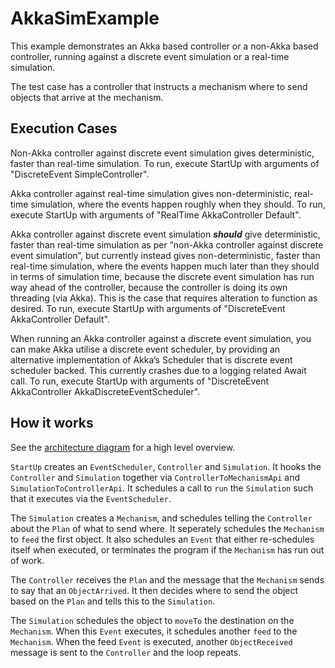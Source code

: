 # AkkaSimExample

This example demonstrates an Akka based controller or a non-Akka based controller, running against a discrete event simulation or a real-time simulation.

The test case has a controller that instructs a mechanism where to send objects that arrive at the mechanism.

## Execution Cases

Non-Akka controller against discrete event simulation gives deterministic, faster than real-time simulation. To run, execute StartUp with arguments of "DiscreteEvent SimpleController".

Akka controller against real-time simulation gives non-deterministic, real-time simulation, where the events happen roughly when they should. To run, execute StartUp with arguments of "RealTime AkkaController Default".

Akka controller against discrete event simulation ___should___ give deterministic, faster than real-time simulation as per “non-Akka controller against discrete event simulation”, but currently instead gives non-deterministic, faster than real-time simulation, where the events happen much later than they should in terms of simulation time, because the discrete event simulation has run way ahead of the controller, because the controller is doing its own threading (via Akka). This is the case that requires alteration to function as desired. To run, execute StartUp with arguments of "DiscreteEvent AkkaController Default".

When running an Akka controller against a discrete event simulation, you can make Akka utilise a discrete event scheduler, by providing an alternative implementation of Akka’s Scheduler that is discrete event scheduler backed. This currently crashes due to a logging related Await call. To run, execute StartUp with arguments of "DiscreteEvent AkkaController AkkaDiscreteEventScheduler".

## How it works

See the [architecture diagram](https://docs.google.com/drawings/d/15lsfo0Jk5hpzLO63QIYJOyPnwg-a1RAxbwk5Zj5yRjM/edit?usp=sharing) for a high level overview.

`StartUp` creates an `EventScheduler`, `Controller` and `Simulation`. It hooks the `Controller` and `Simulation` together via `ControllerToMechanismApi` and `SimulationToControllerApi`. It schedules a call to `run` the `Simulation` such that it executes via the `EventScheduler`.

The `Simulation` creates a `Mechanism`, and schedules telling the `Controller` about the `Plan` of what to send where. It seperately schedules the `Mechanism` to `feed` the first object. It also schedules an `Event` that either re-schedules itself when executed, or terminates the program if the `Mechanism` has run out of work.

The `Controller` receives the `Plan` and the message that the `Mechanism` sends to say that an `ObjectArrived`. It then decides where to send the object based on the `Plan` and tells this to the `Simulation`.

The `Simulation` schedules the object to `moveTo` the destination on the `Mechanism`. When this `Event` executes, it schedules another `feed` to the `Mechanism`. When the feed `Event` is executed, another `ObjectReceived` message is sent to the `Controller` and the loop repeats.


